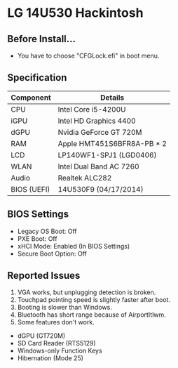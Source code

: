 # LG 14U530 Hackintosh

## Before Install...
- You have to choose "CFGLock.efi" in boot menu.

## Specification
| Component | Details |
| - | - |
| CPU | Intel Core i5-4200U |
| iGPU | Intel HD Graphics 4400 |
| dGPU | Nvidia GeForce GT 720M |
| RAM | Apple HMT451S6BFR8A-PB * 2 |
| LCD | LP140WF1-SPJ1 (LGD0406) |
| WLAN | Intel Dual Band AC 7260 |
| Audio | Realtek ALC282 |
| BIOS (UEFI) | 14U530F9 (04/17/2014) |

## BIOS Settings
- Legacy OS Boot: Off
- PXE Boot: Off
- xHCI Mode: Enabled (In BIOS Settings)
- Secure Boot Option: Off

## Reported Issues
1. VGA works, but unplugging detection is broken.
2. Touchpad pointing speed is slightly faster after boot.
3. Booting is slower than Windows.
4. Bluetooth has short range because of AirportItlwm.
5. Some features don't work.
- dGPU (GT720M)
- SD Card Reader (RTS5129)
- Windows-only Function Keys
- Hibernation (Mode 25)
